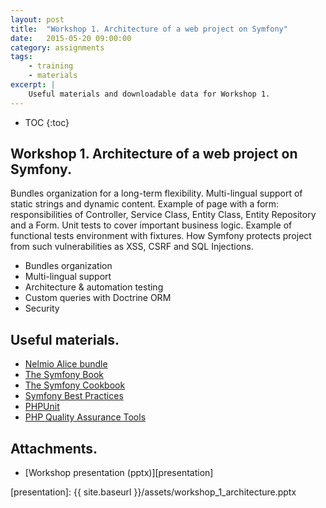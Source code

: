 ```yaml
---
layout: post
title:  "Workshop 1. Architecture of a web project on Symfony"
date:   2015-05-20 09:00:00
category: assignments
tags:
    - training
    - materials
excerpt: |
    Useful materials and downloadable data for Workshop 1.
---
```

* TOC
{:toc}

## Workshop 1. Architecture of a web project on Symfony.

Bundles organization for a long-term flexibility. Multi-lingual support of static strings and dynamic content.
Example of page with a form: responsibilities of Controller, Service Class, Entity Class, Entity Repository and a Form.
Unit tests to cover important business logic. Example of functional tests environment with fixtures.
How Symfony protects project from such vulnerabilities as XSS, CSRF and SQL Injections.

* Bundles organization
* Multi-lingual support
* Architecture & automation testing
* Custom queries with Doctrine ORM
* Security

## Useful materials.

* [Nelmio Alice bundle][alice]
* [The Symfony Book][sf-book]
* [The Symfony Cookbook][sf-cookbook]
* [Symfony Best Practices][sf-best-practices]
* [PHPUnit][phpunit]
* [PHP Quality Assurance Tools][php-code-quality]

## Attachments.

* [Workshop presentation (pptx)][presentation]

[alice]:                https://github.com/hautelook/AliceBundle
[sf-book]:              http://symfony.com/doc/current/book/index.html
[sf-cookbook]:          http://symfony.com/doc/current/cookbook/index.html
[sf-best-practices]:    http://symfony.com/doc/current/best_practices/index.html
[phpunit]:              https://phpunit.de/
[php-code-quality]:     http://www.sitepoint.com/8-must-have-php-quality-assurance-tools/
[presentation]:         {{ site.baseurl }}/assets/workshop_1_architecture.pptx
